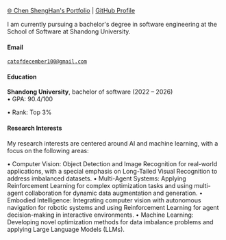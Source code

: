 [🌐 Chen ShengHan's Portfolio](https://chenshenghan100.github.io/ChenShengHan.github.io/) | 
[<i class="fab fa-github"></i> GitHub Profile](https://github.com/ChenShengHan100)

I am currently pursuing a bachelor's degree in software engineering at the School of Software at Shandong University.
#### Email  
<code>catofdecember100@gmail.com</code>

#### Education  
**Shandong University**, bachelor of software (2022 – 2026)  
• GPA: 90.4/100

• Rank: Top 3%


#### Research Interests  
My research interests are centered around AI and machine learning, with a focus on the following areas:

• Computer Vision: Object Detection and Image Recognition for real-world applications, with a special emphasis on Long-Tailed Visual Recognition to address imbalanced datasets.
• Multi-Agent Systems: Applying Reinforcement Learning for complex optimization tasks and using multi-agent collaboration for dynamic data augmentation and generation.
• Embodied Intelligence: Integrating computer vision with autonomous navigation for robotic systems and using Reinforcement Learning for agent decision-making in interactive environments.
• Machine Learning: Developing novel optimization methods for data imbalance problems and applying Large Language Models (LLMs).
